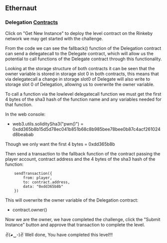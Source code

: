 ## Ethernaut 
### Delegation [Contracts](./06-Delegation/Delegation.sol)

Click on "Get New Instance" to deploy the level contract on the Rinkeby network we may get started with the challenge.

From the code we can see the fallback() function of the Delegation contract can send a delegatecall to the Delegate contract, which will allow us the potential to call functions of the Delegate contract through this functionality.

Looking at the storage structure of both contracts it can be seen that the owner variable is stored in storage slot 0 in both contracts, this means that via delegatecall a change in storage slot0 of Delegate will also write to storage slot 0 of Delegation, allowing us to overwrite the owner variable.

To call a function via the lowlevel delegatecall function we must get the first 4 bytes of the sha3 hash of the function name and any variables needed for that function.

In the web console:
- web3.utils.soliditySha3("pwn()") = 0xdd365b8b15d5d78ec041b851b68c8b985bee78bee0b87c4acf261024d8beabab

Though we only want the first 4 bytes = 0xdd365b8b

Then send a transaction to the fallback function of the contract passing the player account, contract address and the 4 bytes of the sha3 hash of the function:
```solidity
    sendTransaction({
        from: player,
        to: contract.address,
        data: "0xdd365b8b"
    })
```

This will overwrite the owner variable of the Delegation contract:
- contract.owner()

Now we are the owner, we have completed the challenge, click the "Submit Instance" button and approve that transaction to complete the level.

✌(◕‿-)✌ Well done, You have completed this level!!!
